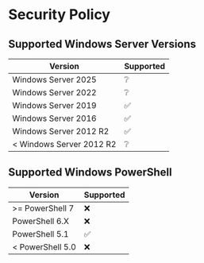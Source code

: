 # Security Policy

## Supported Windows Server Versions

| Version | Supported          |
| -------- | ------- |
| Windows Server 2025 | ❔ |
| Windows Server 2022 | ❔ |
| Windows Server 2019 | :white_check_mark: |
| Windows Server 2016 | :white_check_mark: |
| Windows Server 2012 R2  | :white_check_mark: |
| < Windows Server 2012 R2  | ❔ |


## Supported Windows PowerShell 

| Version | Supported          |
| -------- | ------- |
| >= PowerShell 7 | ❌ |
| PowerShell 6.X | ❌ |
| PowerShell 5.1 | :white_check_mark: |
| < PowerShell 5.0  | ❌ |

